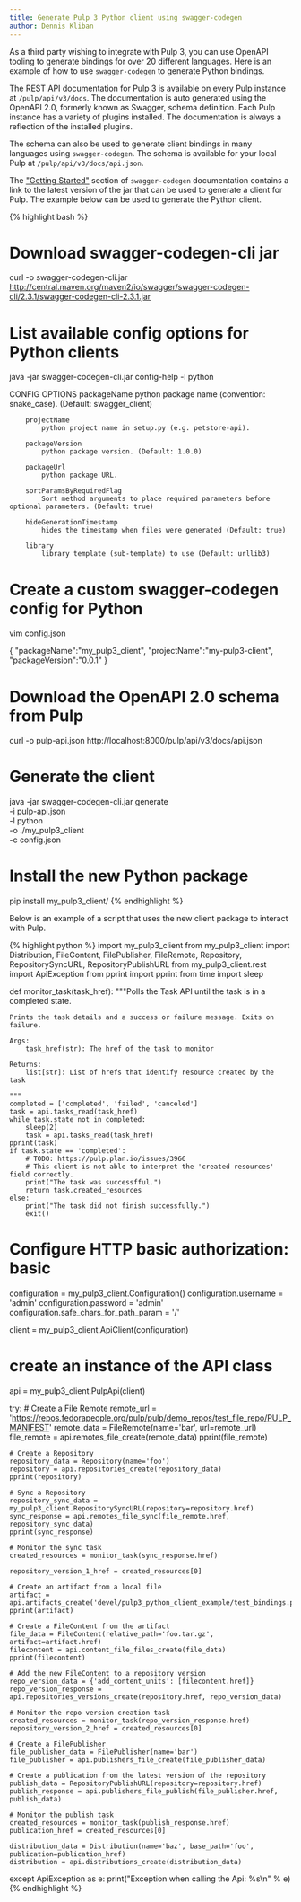```yaml
---
title: Generate Pulp 3 Python client using swagger-codegen
author: Dennis Kliban
---
```

As a third party wishing to integrate with Pulp 3, you can use OpenAPI tooling to generate bindings
for over 20 different languages. Here is an example of how to use `swagger-codegen` to generate
Python bindings.

The REST API documentation for Pulp 3 is available on every Pulp instance at `/pulp/api/v3/docs`.
The documentation is auto generated using the OpenAPI 2.0, formerly known as Swagger, schema
definition. Each Pulp instance has a variety of plugins installed. The documentation is always a
reflection of the installed plugins.

The schema can also be used to generate client bindings in many languages using `swagger-codegen`.
The schema is available for your local Pulp at `/pulp/api/v3/docs/api.json`.

The ["Getting Started"](https://github.com/swagger-api/swagger-codegen#getting-started) section of
`swagger-codegen` documentation contains a link to the latest version of the jar that can be used
to generate a client for Pulp. The example below can be used to generate the Python client.

{% highlight bash %}
# Download swagger-codegen-cli jar
curl -o swagger-codegen-cli.jar http://central.maven.org/maven2/io/swagger/swagger-codegen-cli/2.3.1/swagger-codegen-cli-2.3.1.jar

# List available config options for Python clients
java -jar swagger-codegen-cli.jar config-help -l python


CONFIG OPTIONS
        packageName
            python package name (convention: snake_case). (Default: swagger_client)

        projectName
            python project name in setup.py (e.g. petstore-api).

        packageVersion
            python package version. (Default: 1.0.0)

        packageUrl
            python package URL.

        sortParamsByRequiredFlag
            Sort method arguments to place required parameters before optional parameters. (Default: true)

        hideGenerationTimestamp
            hides the timestamp when files were generated (Default: true)

        library
            library template (sub-template) to use (Default: urllib3)

# Create a custom swagger-codegen config for Python
vim config.json

{
  "packageName":"my_pulp3_client",
  "projectName":"my-pulp3-client",
  "packageVersion":"0.0.1"
}

# Download the OpenAPI 2.0 schema from Pulp
curl -o pulp-api.json http://localhost:8000/pulp/api/v3/docs/api.json

# Generate the client
java -jar swagger-codegen-cli.jar generate \
  -i pulp-api.json \
  -l python \
  -o ./my_pulp3_client \
  -c config.json

# Install the new Python package
pip install my_pulp3_client/
{% endhighlight %}

Below is an example of a script that uses the new client package to interact with Pulp.

{% highlight python %}
import my_pulp3_client
from my_pulp3_client import Distribution, FileContent, FilePublisher, FileRemote, Repository, \
    RepositorySyncURL, RepositoryPublishURL
from my_pulp3_client.rest import ApiException
from pprint import pprint
from time import sleep


def monitor_task(task_href):
    """Polls the Task API until the task is in a completed state.

    Prints the task details and a success or failure message. Exits on failure.

    Args:
        task_href(str): The href of the task to monitor

    Returns:
        list[str]: List of hrefs that identify resource created by the task

    """
    completed = ['completed', 'failed', 'canceled']
    task = api.tasks_read(task_href)
    while task.state not in completed:
        sleep(2)
        task = api.tasks_read(task_href)
    pprint(task)
    if task.state == 'completed':
        # TODO: https://pulp.plan.io/issues/3966
        # This client is not able to interpret the 'created resources' field correctly.
        print("The task was successfful.")
        return task.created_resources
    else:
        print("The task did not finish successfully.")
        exit()


# Configure HTTP basic authorization: basic
configuration = my_pulp3_client.Configuration()
configuration.username = 'admin'
configuration.password = 'admin'
configuration.safe_chars_for_path_param = '/'

client = my_pulp3_client.ApiClient(configuration)

# create an instance of the API class
api = my_pulp3_client.PulpApi(client)

try:
    # Create a File Remote
    remote_url = 'https://repos.fedorapeople.org/pulp/pulp/demo_repos/test_file_repo/PULP_MANIFEST'
    remote_data = FileRemote(name='bar', url=remote_url)
    file_remote = api.remotes_file_create(remote_data)
    pprint(file_remote)

    # Create a Repository
    repository_data = Repository(name='foo')
    repository = api.repositories_create(repository_data)
    pprint(repository)

    # Sync a Repository
    repository_sync_data = my_pulp3_client.RepositorySyncURL(repository=repository.href)
    sync_response = api.remotes_file_sync(file_remote.href, repository_sync_data)
    pprint(sync_response)

    # Monitor the sync task
    created_resources = monitor_task(sync_response.href)

    repository_version_1_href = created_resources[0]

    # Create an artifact from a local file
    artifact = api.artifacts_create('devel/pulp3_python_client_example/test_bindings.py')
    pprint(artifact)

    # Create a FileContent from the artifact
    file_data = FileContent(relative_path='foo.tar.gz', artifact=artifact.href)
    filecontent = api.content_file_files_create(file_data)
    pprint(filecontent)

    # Add the new FileContent to a repository version
    repo_version_data = {'add_content_units': [filecontent.href]}
    repo_version_response = api.repositories_versions_create(repository.href, repo_version_data)

    # Monitor the repo version creation task
    created_resources = monitor_task(repo_version_response.href)
    repository_version_2_href = created_resources[0]

    # Create a FilePublisher
    file_publisher_data = FilePublisher(name='bar')
    file_publisher = api.publishers_file_create(file_publisher_data)

    # Create a publication from the latest version of the repository
    publish_data = RepositoryPublishURL(repository=repository.href)
    publish_response = api.publishers_file_publish(file_publisher.href, publish_data)

    # Monitor the publish task
    created_resources = monitor_task(publish_response.href)
    publication_href = created_resources[0]

    distribution_data = Distribution(name='baz', base_path='foo', publication=publication_href)
    distribution = api.distributions_create(distribution_data)
except ApiException as e:
    print("Exception when calling the Api: %s\n" % e)
{% endhighlight %}
